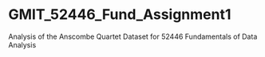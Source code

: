 # GMIT_52446_Fund_Assignment1
Analysis of the Anscombe Quartet Dataset for 52446 Fundamentals of Data Analysis
